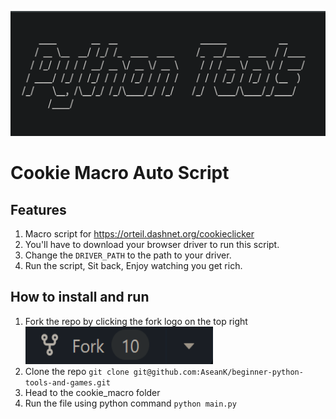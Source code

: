 <p align="center">
  <a href="https://github.com/AseanK/beginner-python-tools-and-games" target="_blank">
    <img src="../../images/tools_logo.png" width = "2560px" height = "200px">
  </a>
</p>

# Cookie Macro Auto Script
<!-- Tools features -->
## Features
1. Macro script for https://orteil.dashnet.org/cookieclicker
2. You'll have to download your browser driver to run this script.
3. Change the `DRIVER_PATH` to the path to your driver.
4. Run the script, Sit back, Enjoy watching you get rich.

## How to install and run
1. Fork the repo by clicking the fork logo on the top right <img src="../../images/fork.png" width="300" height="60">
2. Clone the repo `git clone git@github.com:AseanK/beginner-python-tools-and-games.git`
3. Head to the cookie_macro folder
4. Run the file using python command `python main.py`
